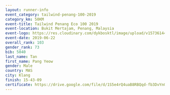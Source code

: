 ```yaml
--- 
layout: runner-info 
event_category: tailwind-penang-100-2019 
category_km: 50KM 
event-title: Tailwind Penang Eco 100 2019 
event-location: Bukit Mertajam, Penang, Malaysia 
event-logo: https://res.cloudinary.com/dykbosktl/image/upload/v1573614442/Logo/Logo_gqlzi3.jpg 
event-date: 2019-06-22 
overall_rank: 103
gender_rank: 73
bib: 5040
last_name: Tan
first_name: Pang Yeow
gender: Male
country: MAS
city: Klang
finish: 15-43-09
certificate: https://drive.google.com/file/d/1S5e4rQ4uaB8RBQqd-fb3DvYnGT9rM8/view?usp=sharing
--- 
```

